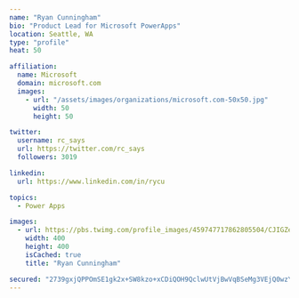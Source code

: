 ```yaml
---
name: "Ryan Cunningham"
bio: "Product Lead for Microsoft PowerApps"
location: Seattle, WA
type: "profile"
heat: 50

affiliation:
  name: Microsoft
  domain: microsoft.com
  images:
    - url: "/assets/images/organizations/microsoft.com-50x50.jpg"
      width: 50
      height: 50

twitter:
  username: rc_says
  url: https://twitter.com/rc_says
  followers: 3019

linkedin:
  url: https://www.linkedin.com/in/rycu

topics:
  - Power Apps

images:
  - url: https://pbs.twimg.com/profile_images/459747717862805504/CJIGZejd_400x400.png
    width: 400
    height: 400
    isCached: true
    title: "Ryan Cunningham"

secured: "2739gxjQPPOmSE1gk2x+SW8kzo+xCDiQOH9QclwUtVjBwVqBSeMg3VEjQ0wzYYzF205qlBYLtCh9sSPnGdrHkKkpB+L2R/6iD63mbAZOY0OWOSO5pMve38pNh9eQkDraD1Q1b0CgUeKdozD1pEx8YWyqS5ATJNnkMxg8H3LBX5DF5LENs+mDRxCAbNY97nJE1XHHrY2zQ7Bf6z8qSHWAHxnLKwdtW3s/9U9K7T7YdiQiKw1Sp5utQ5yD5DQWIgqhuQfpRdORi1nXp0xs7Ky7P1c34UZeYDsGZ99f5EMgo58KHv5B5oIPe66nERUB46nxIq+i/m5v6J2p3S3gNukKnPkvJROmJV3no7AsGZu21OpMP0U77QQuzMfv23UWRFES4xUxQNO2Fa8yOdGdvTahw5nPGOzRc1w54yongzsAWaQ=;Kumy/1fWzGDUoyLOq4ZQqg=="
---
```


